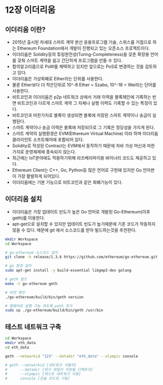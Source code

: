 # 12장 이더리움

## 이더리움 이란?

- 2015년 출시된 차세대 스마트 계약 분산 응용프로그램 기술, 스위스를 거점으로 하는 Ethereum Foundation에서 개발이 진행되고 있는 오픈소스 프로젝트이다.
- 이더리움은 Solidity등의 튜링완전성(Turing-Completeness)을 갖춘 확장용 언어를 갖춰 스마트 계약을 쉽고 간단하게 프로그램을 만들 수 있다.
- 합의알고리즘으로 PoW를 채택하고 있지만 앞으로는 PoS로 변경하는 것을 검토하고 있다.
- 이더리움은 가상화폐로 Ether라는 단위를 사용한다.
- 물론 Ether보다 더 작은단위로 10^-8 Ether = Szabo, 10^-18 = Wei라는 단어를 사용한다.
- 비트코인과 이더리움은 p2p 네트워크 상에서 거래 이력을 블록체인에 기록하는 반면 비트코인과 다르게 스마트 계약 그 자체나 실행 이력도 기록할 수 있는 특징이 있다.
- 비트코인과 마찬가지로 블록이 생성되면 블록에 저장된 스마트 계약이나 송금이 실행된다.
- 스마트 계약이나 송금 이력은 블록에 저장되므로 그 기록은 정당성을 가지게 된다.
- 스마트 계약의 실행환경은 EVM(Ethereum Virtual Machine) 이라 하며 이더리움 클라이언트 소프트웨어에 포함되어 있다.
- Solidity로 작성된 Contract는 EVM에서 동작하기 때문에 자바 가상 머신과 마찬가지로 운영체제에 종속되지 않는다.
- 최근에는 IoT분야에도 적용하기위해 라즈베리파이용 바이너리 코드도 제공하고 있다.
- Ethereum Client는 C++, Go, Python등 많은 언어로 구현돼 있지만 Go 언아판이 가장 활발하게 되어있다.
- 이더리움에는 기본 기능으로 비트코인과 같은 화폐기능이 있다.


## 이더리움 설치
- 이더리움은 가장 업데이트 빈도가 높은 Go 언어로 개발된 Go-Ethereum(이후 geth)를 이용한다.
- apt-get으로 설치할 수 있지만 업데이트 빈도가 높기때문에 기존 코드가 작동하지 않을 수 있다. 때문에 git 에서 소스코드를 받아 빌드하는것을 추천한다.

``` bash
mkdir Workspace
cd Workspace

# go-ethereum 소스코드 설치
git clone -b release/1.3.6 https://github.com/ethereum/go-ethereum.git

# go 환경 설치
sudo apt-get install -y build-essential libgmp3-dev golang

# geth 빌드
make -C go-ethereum geth

# 버전 확인
./go-ethereum/build/bin/geth version

# 명령어로 실행 가능 하도록 path 추가
sudo cp ./go-ethereum/build/bin/geth /usr/bin
```

## 테스트 네트워크 구축

``` bash
cd Workspace
mkdir eth_data
cd eth_data

geth --networkid "123" --datadir "eth_data" --olympic console

# geth --networkid [네트워크 식별자]
#      --datadir [워크 파일이 저장될 디렉토리]
#      --olympic [테스트 네트워크 사용]
#      console [콘솔 모드로 기동]
```

#





